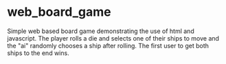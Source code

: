 # web_board_game
Simple web based board game demonstrating the use of html and javascript. 
The player rolls a die and selects one of their ships to move and the "ai" randomly chooses a ship after rolling. The first user to get both ships to the end wins.
